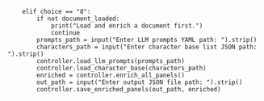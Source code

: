         elif choice == "8":
            if not document_loaded:
                print("Load and enrich a document first.")
                continue
            prompts_path = input("Enter LLM prompts YAML path: ").strip()
            characters_path = input("Enter character base list JSON path: ").strip()
            controller.load_llm_prompts(prompts_path)
            controller.load_character_base(characters_path)
            enriched = controller.enrich_all_panels()
            out_path = input("Enter output JSON file path: ").strip()
            controller.save_enriched_panels(out_path, enriched)